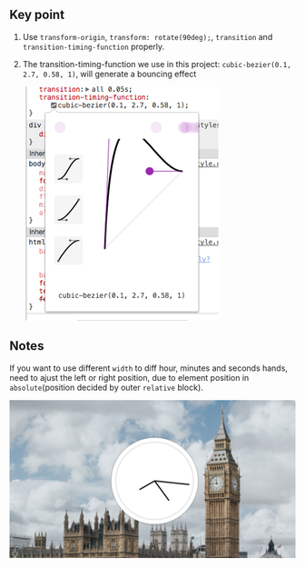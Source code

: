 ## Key point

1. Use `transform-origin`, `transform: rotate(90deg);`, `transition` and `transition-timing-function` properly.
2. The transition-timing-function we use in this project: `cubic-bezier(0.1, 2.7, 0.58, 1)`, will generate a bouncing effect

    ![transition-timing-function](./images/bouncingEffect.png)

## Notes

If you want to use different `width` to diff hour, minutes and seconds hands, need to ajust the left or right position, due to element position in `absolute`(position decided by outer `relative` block).

![Screenshot](./screenshot.png)
